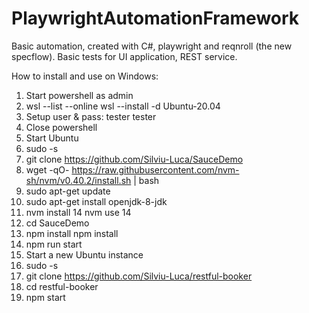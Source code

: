 # PlaywrightAutomationFramework
Basic automation, created with C#, playwright and reqnroll (the new specflow).
Basic tests for UI application, REST service. 

How to install and use on Windows:

1. Start powershell as admin
2. wsl --list --online wsl --install -d Ubuntu-20.04
3. Setup user & pass: tester tester
4. Close powershell
5. Start Ubuntu
6. sudo -s 
7. git clone https://github.com/Silviu-Luca/SauceDemo 
8. wget -qO- https://raw.githubusercontent.com/nvm-sh/nvm/v0.40.2/install.sh | bash
9. sudo apt-get update
10. sudo apt-get install openjdk-8-jdk
11. nvm install 14 nvm use 14
12. cd SauceDemo
13. npm install npm install
14. npm run start
15. Start a new Ubuntu instance
16. sudo -s 
17. git clone https://github.com/Silviu-Luca/restful-booker
18. cd restful-booker
19. npm start
